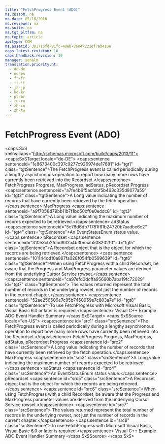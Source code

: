 ```yaml
---
title: "FetchProgress Event (ADO)"
ms.custom: na
ms.date: 05/16/2016
ms.reviewer: na
ms.suite: na
ms.tgt_pltfrm: na
ms.topic: article
apitype: COM
ms.assetid: 301716fd-81fc-40eb-8a04-221ef7ab410e
caps.latest.revision: 10
caps.handback.revision: 10
manager: sonalm
translation.priority.ht: 
  - de-de
  - es-es
  - fr-fr
  - it-it
  - ja-jp
  - ko-kr
  - pt-br
  - ru-ru
  - zh-cn
  - zh-tw
---
```

# FetchProgress Event (ADO)
<?xml version="1.0" encoding="utf-8"?>
<caps:SxS xmlns:caps="http://schemas.microsoft.com/build/caps/2013/11">
  <caps:SxSTarget locale="de-DE">
    <developerReferenceWithSyntaxDocument xsi:schemaLocation="http://ddue.schemas.microsoft.com/authoring/2003/5 http://dduestorage.blob.core.windows.net/ddueschema/developer.xsd" xmlns="http://ddue.schemas.microsoft.com/authoring/2003/5" xmlns:xlink="http://www.w3.org/1999/xlink" xmlns:xsi="http://www.w3.org/2001/XMLSchema-instance">
      <introduction>
        <para>
          <caps:sentence sentenceid="1e8673400c397c9277c926974de17881" id="tgt1" class="tgtSentence">The <unmanagedCodeEntityReference>FetchProgress</unmanagedCodeEntityReference><legacyBold> </legacyBold>event is called periodically during a lengthy asynchronous operation to report how many more rows have currently been retrieved into the <legacyLink xlink:href="ede1415f-c3df-4cc5-a05b-2576b2b84b60">Recordset</legacyLink>.</caps:sentence>
        </para>
      </introduction>
      <syntaxSection>
        <legacySyntax>
          <legacyBold>FetchProgress</legacyBold>
          <parameterReference>Progress</parameterReference>, <parameterReference>MaxProgress</parameterReference>, <parameterReference>adStatus</parameterReference>, <parameterReference>pRecordset</parameterReference></legacySyntax>
      </syntaxSection>
      <parameters>
        <content>
          <definitionTable>
            <definedTerm>
              <parameterReference>Progress </parameterReference>
            </definedTerm>
            <definition>
              <para>
                <caps:sentence sentenceid="a7fe4b6f5acfdbf5b463c335d8077a59" id="tgt2" class="tgtSentence">A <languageKeyword>Long</languageKeyword> value indicating the number of records that have currently been retrieved by the fetch operation.</caps:sentence>
              </para>
            </definition>
            <definedTerm>
              <parameterReference>MaxProgress </parameterReference>
            </definedTerm>
            <definition>
              <para>
                <caps:sentence sentenceid="a9f7058d79bb11b7f1bd50cf0e0eddc8" id="tgt3" class="tgtSentence">A <languageKeyword>Long</languageKeyword> value indicating the maximum number of records expected to be retrieved.</caps:sentence>
              </para>
            </definition>
            <definedTerm>
              <parameterReference>adStatus </parameterReference>
            </definedTerm>
            <definition>
              <para>
                <caps:sentence sentenceid="5c78d6db71781f81b24720b7aadbc6c2" id="tgt4" class="tgtSentence">An <legacyLink xlink:href="ebfd4cda-4017-4873-9d28-38b1c7db12a8">EventStatusEnum</legacyLink> status value.</caps:sentence>
              </para>
            </definition>
            <definedTerm>
              <parameterReference>pRecordset </parameterReference>
            </definedTerm>
            <definition>
              <para>
                <caps:sentence sentenceid="310e3cb2fcbd832a4b3be5ab508202f0" id="tgt5" class="tgtSentence">A <unmanagedCodeEntityReference>Recordset</unmanagedCodeEntityReference> object that is the object for which the records are being retrieved.</caps:sentence>
              </para>
            </definition>
          </definitionTable>
        </content>
      </parameters>
      <languageReferenceRemarks>
        <content>
          <para>
            <caps:sentence sentenceid="101144cd10a897fa028f054fb0599639" id="tgt6" class="tgtSentence">When using <unmanagedCodeEntityReference>FetchProgress</unmanagedCodeEntityReference> with a child <unmanagedCodeEntityReference>Recordset</unmanagedCodeEntityReference>, be aware that the <parameterReference>Progress</parameterReference> and <parameterReference>MaxProgress</parameterReference> parameter values are derived from the underlying <legacyLink xlink:href="420d0989-7cfb-4c66-a7b5-f4199d13165d">Cursor Service</legacyLink> rowset.</caps:sentence>
            <caps:sentence sentenceid="ca97efd0dcffa95660b7aba19fc72029" id="tgt7" class="tgtSentence"> The values returned represent the total number of records in the underlying rowset, not just the number of records in the current chapter.</caps:sentence>
          </para>
          <alert class="note">
            <para>
              <caps:sentence sentenceid="52ae256509e7c95b7450959e7c803a7e" id="tgt8" class="tgtSentence">To use <unmanagedCodeEntityReference>FetchProgress</unmanagedCodeEntityReference> with Microsoft Visual Basic, Visual Basic 6.0 or later is required.</caps:sentence>
            </para>
          </alert>
        </content>
      </languageReferenceRemarks>
      <relatedTopics>
        <link xlink:href="29530153-b963-4a7c-8665-2335f1d604a8">Visual C++ Example</link>
        <link xlink:href="b34f4472-5e04-4a2c-ab64-38d6eca31a69">ADO Event Handler Summary</link>
      </relatedTopics>
    </developerReferenceWithSyntaxDocument>
  </caps:SxSTarget>
  <caps:SxSSource locale="en-US">
    <developerReferenceWithSyntaxDocument xsi:schemaLocation="http://ddue.schemas.microsoft.com/authoring/2003/5 http://dduestorage.blob.core.windows.net/ddueschema/developer.xsd" xmlns="http://ddue.schemas.microsoft.com/authoring/2003/5" xmlns:xlink="http://www.w3.org/1999/xlink" xmlns:xsi="http://www.w3.org/2001/XMLSchema-instance">
      <introduction>
        <para>
          <caps:sentence id="src1" class="srcSentence">The <unmanagedCodeEntityReference>FetchProgress</unmanagedCodeEntityReference><legacyBold> </legacyBold>event is called periodically during a lengthy asynchronous operation to report how many more rows have currently been retrieved into the <legacyLink xlink:href="ede1415f-c3df-4cc5-a05b-2576b2b84b60">Recordset</legacyLink>.</caps:sentence>
        </para>
      </introduction>
      <syntaxSection>
        <legacySyntax>
          <legacyBold>FetchProgress</legacyBold>
          <parameterReference>Progress</parameterReference>, <parameterReference>MaxProgress</parameterReference>, <parameterReference>adStatus</parameterReference>, <parameterReference>pRecordset</parameterReference></legacySyntax>
      </syntaxSection>
      <parameters>
        <content>
          <definitionTable>
            <definedTerm>
              <parameterReference>Progress </parameterReference>
            </definedTerm>
            <definition>
              <para>
                <caps:sentence id="src2" class="srcSentence">A <languageKeyword>Long</languageKeyword> value indicating the number of records that have currently been retrieved by the fetch operation.</caps:sentence>
              </para>
            </definition>
            <definedTerm>
              <parameterReference>MaxProgress </parameterReference>
            </definedTerm>
            <definition>
              <para>
                <caps:sentence id="src3" class="srcSentence">A <languageKeyword>Long</languageKeyword> value indicating the maximum number of records expected to be retrieved.</caps:sentence>
              </para>
            </definition>
            <definedTerm>
              <parameterReference>adStatus </parameterReference>
            </definedTerm>
            <definition>
              <para>
                <caps:sentence id="src4" class="srcSentence">An <legacyLink xlink:href="ebfd4cda-4017-4873-9d28-38b1c7db12a8">EventStatusEnum</legacyLink> status value.</caps:sentence>
              </para>
            </definition>
            <definedTerm>
              <parameterReference>pRecordset </parameterReference>
            </definedTerm>
            <definition>
              <para>
                <caps:sentence id="src5" class="srcSentence">A <unmanagedCodeEntityReference>Recordset</unmanagedCodeEntityReference> object that is the object for which the records are being retrieved.</caps:sentence>
              </para>
            </definition>
          </definitionTable>
        </content>
      </parameters>
      <languageReferenceRemarks>
        <content>
          <para>
            <caps:sentence id="src6" class="srcSentence">When using <unmanagedCodeEntityReference>FetchProgress</unmanagedCodeEntityReference> with a child <unmanagedCodeEntityReference>Recordset</unmanagedCodeEntityReference>, be aware that the <parameterReference>Progress</parameterReference> and <parameterReference>MaxProgress</parameterReference> parameter values are derived from the underlying <legacyLink xlink:href="420d0989-7cfb-4c66-a7b5-f4199d13165d">Cursor Service</legacyLink> rowset.</caps:sentence>
            <caps:sentence id="src7" class="srcSentence"> The values returned represent the total number of records in the underlying rowset, not just the number of records in the current chapter.</caps:sentence>
          </para>
          <alert class="note">
            <para>
              <caps:sentence id="src8" class="srcSentence">To use <unmanagedCodeEntityReference>FetchProgress</unmanagedCodeEntityReference> with Microsoft Visual Basic, Visual Basic 6.0 or later is required.</caps:sentence>
            </para>
          </alert>
        </content>
      </languageReferenceRemarks>
      <relatedTopics>
        <link xlink:href="29530153-b963-4a7c-8665-2335f1d604a8">Visual C++ Example</link>
        <link xlink:href="b34f4472-5e04-4a2c-ab64-38d6eca31a69">ADO Event Handler Summary</link>
      </relatedTopics>
    </developerReferenceWithSyntaxDocument>
  </caps:SxSSource>
</caps:SxS>